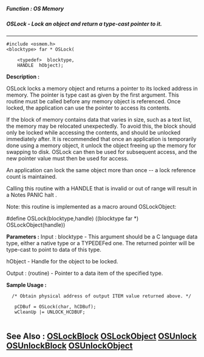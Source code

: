 ##### Function : OS Memory
##### OSLock - Lock an object and return a type-cast pointer to it.
---
```
#include <osmem.h>
<blocktype> far * OSLock(

	<typedef>  blocktype,
	HANDLE  hObject);
```
**Description :**

OSLock locks a memory object and returns a pointer to its locked address in 
memory.  The pointer is type cast as given by the first argument.  This routine 
must be called before any memory object is referenced.  Once locked, the 
application can use the pointer to access its contents.

If the block of memory contains data that varies in size, such as a text list, 
the memory may be relocated unexpectedly.  To avoid this, the block should only 
be locked while accessing the contents, and should be unlocked immediately 
after.  It is recommended that once an application is temporarily done using a 
memory object, it unlock the object freeing up the memory for swapping to 
disk.  OSLock can then be used for subsequent access, and the new pointer value 
must then be used for access.

An application can lock the same object more than once -- a lock reference 
count is maintained.

Calling this routine with a HANDLE that is invalid or out of range will result 
in a Notes PANIC halt .

Note: this routine is implemented as a macro around OSLockObject:


#define OSLock(blocktype,handle) ((blocktype far *) OSLockObject(handle))

**Parameters :**
Input :
blocktype  -  This argument should be a C language data type, either a native type or a TYPEDEFed one.  The returned pointer will be type-cast to point to data of this type.

hObject  -  Handle for the object to be locked. 

Output :
(routine)  -  Pointer to a data item of the specified type.



**Sample Usage :**
```
  /* Obtain physical address of output ITEM value returned above. */

   pCDBuf = OSLock(char, hCDBuf);
   wCleanUp |= UNLOCK_HCDBUF;


```
**See Also :**
[OSLockBlock](/reference/Func/OSLockBlock)
[OSLockObject](/reference/Func/OSLockObject)
[OSUnlock](/reference/Func/OSUnlock)
[OSUnlockBlock](/reference/Func/OSUnlockBlock)
[OSUnlockObject](/reference/Func/OSUnlockObject)
---

